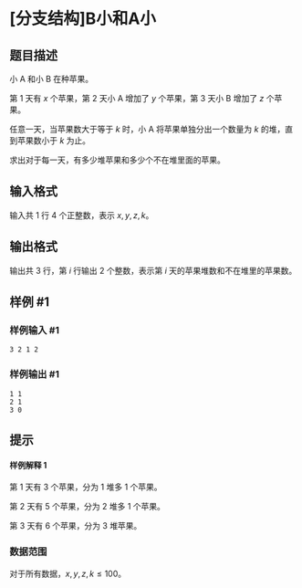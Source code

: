 # [分支结构]B小和A小

## 题目描述

小 A 和小 B 在种苹果。

第 $1$ 天有 $x$ 个苹果，第 $2$ 天小 A 增加了 $y$ 个苹果，第 $3$ 天小 B 增加了 $z$ 个苹果。

任意一天，当苹果数大于等于 $k$ 时，小 A 将苹果单独分出一个数量为 $k$ 的堆，直到苹果数小于 $k$ 为止。

求出对于每一天，有多少堆苹果和多少个不在堆里面的苹果。

## 输入格式

输入共 $1$ 行 $4$ 个正整数，表示 $x,y,z,k$。

## 输出格式

输出共 $3$ 行，第 $i$ 行输出 $2$ 个整数，表示第 $i$ 天的苹果堆数和不在堆里的苹果数。

## 样例 #1

### 样例输入 #1

```
3 2 1 2
```

### 样例输出 #1

```
1 1
2 1
3 0
```

## 提示

#### 样例解释 $1$

第 $1$ 天有 $3$ 个苹果，分为 $1$ 堆多 $1$ 个苹果。

第 $2$ 天有 $5$ 个苹果，分为 $2$ 堆多 $1$ 个苹果。

第 $3$ 天有 $6$ 个苹果，分为 $3$ 堆苹果。

### 数据范围

对于所有数据，$x,y,z,k\leq 100$。